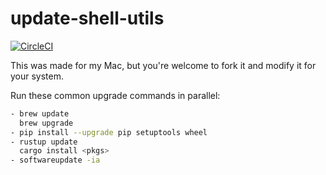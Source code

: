 # update-shell-utils

[![CircleCI](https://circleci.com/gh/y0ssar1an/update-shell-utils/tree/master.svg?style=svg)](https://circleci.com/gh/y0ssar1an/update-shell-utils/tree/master)

This was made for my Mac, but you're welcome to fork it and modify it for your
system.

Run these common upgrade commands in parallel:

```sh
- brew update
  brew upgrade
- pip install --upgrade pip setuptools wheel
- rustup update
  cargo install <pkgs>
- softwareupdate -ia
```
